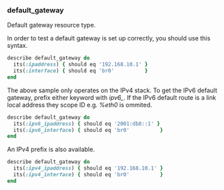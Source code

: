 ### <a name="default_gateway">default_gateway</a>

Default gateway resource type.

In order to test a default gateway is set up correctly, you should use this syntax.

```ruby
describe default_gateway do
  its(:ipaddress) { should eq '192.168.10.1' }
  its(:interface) { should eq 'br0'          }
end
```

The above sample only operates on the IPv4 stack. To get the IPv6 default gateway, prefix either keyword with _ipv6\__. 
If the IPv6 default route is a link local address they scope ID e.g. _%eth0_ is ommited. 

```ruby
describe default_gateway do
  its(:ipv6_ipaddress) { should eq '2001:db8::1' }
  its(:ipv6_interface) { should eq 'br0'          }
end
```

An IPv4 prefix is also available.

```ruby
describe default_gateway do
  its(:ipv4_ipaddress) { should eq '192.168.10.1' }
  its(:ipv4_interface) { should eq 'br0'          }
end
```
